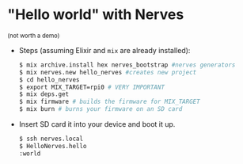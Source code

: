 # "Hello world" with Nerves 
<small>(not worth a demo)</small>

* Steps (assuming Elixir and `mix` are already installed):

    ```sh [1,1|2|3|4|5|6|7]
    $ mix archive.install hex nerves_bootstrap #nerves generators
    $ mix nerves.new hello_nerves #creates new project
    $ cd hello_nerves
    $ export MIX_TARGET=rpi0 # VERY IMPORTANT
    $ mix deps.get
    $ mix firmware # builds the firmware for MIX_TARGET
    $ mix burn # burns your firmware on an SD card
    ``` 
    <!-- .element class="hide-line-number" -->

* Insert SD card it into your device and boot it up.

    ```sh  [1,1|2|3]
    $ ssh nerves.local
    $ HelloNerves.hello
    :world
    ```

